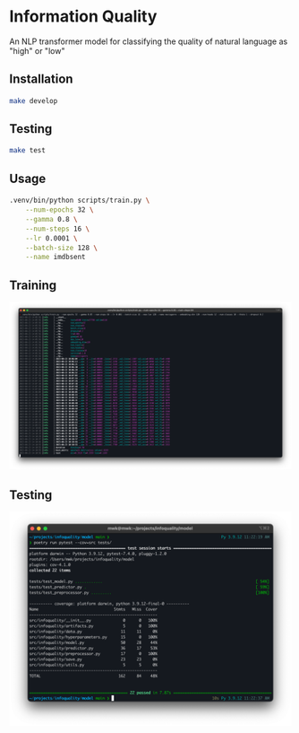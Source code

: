 # Information Quality

An NLP transformer model for classifying the quality of natural language as "high" or "low"

## Installation

```bash
make develop
```

## Testing

```bash
make test
```

## Usage

```bash
.venv/bin/python scripts/train.py \
    --num-epochs 32 \
    --gamma 0.8 \
    --num-steps 16 \
    --lr 0.0001 \
    --batch-size 128 \
    --name imdbsent
```

## Training

![](tools/readme/training-screenshot.png)

## Testing

![](tools/readme/pytest-screenshot.png)
